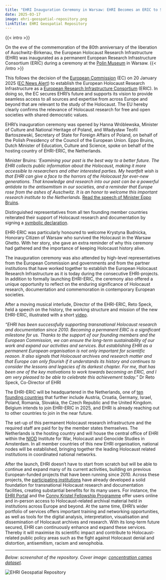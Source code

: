 ```yaml
---
title: "EHRI Inauguration Ceremony in Warsaw: EHRI Becomes an ERIC to Secure the Future of Holocaust Research"
date: 2025-03-17
image: ehri-geospatial-repository.png
linkTitle: EHRI Geospatial Repository
---
```


{{< intro >}}

On the eve of the commemoration of the 80th anniversary of the liberation of Auschwitz-Birkenau, the European Holocaust Research Infrastructure (EHRI) was inaugurated as a permanent European Research Infrastructure Consortium (ERIC) during a ceremony at the [Polin Museum](https://polin.pl/pl) in Warsaw.
{{< /intro >}}

This follows the decision of the [European Commission](https://commission.europa.eu/index_en) (EC) on 20 January 2025 ([EC News Alert](https://research-and-innovation.ec.europa.eu/news/all-research-and-innovation-news/european-holocaust-research-infrastructure-becomes-30th-eu-recognised-research-consortium-major-2025-01-20_en)) to establish the European Holocaust Research Infrastructure as a [European Research Infrastructure Consortium](https://www.eric-forum.eu/) (ERIC). In doing so, the EC secures EHRI’s future and supports its vision to provide seamless access to all sources and expertise from across Europe and beyond that are relevant to the study of the Holocaust. The EU hereby clearly confirms the relevance of Holocaust research for free and open societies with shared democratic values.    

EHRI’s inauguration ceremony was opened by Hanna Wróblewska, Minister of Culture and National Heritage of Poland, and Władysław Teofil Bartoszewski, Secretary of State for Foreign Affairs of Poland, on behalf of the Polish Presidency of the Council of the European Union. Eppo Bruins, Dutch Minister of Education, Culture and Science, spoke on behalf of the hosting country of EHRI-ERIC, the Netherlands.

Minister Bruins: *‘Examining your past is the best way to a better future. The EHRI collects public information about the Holocaust, making it more accessible to researchers and other interested parties. My heartfelt wish is that EHRI can give a face to the horrors of the Holocaust for ever-new generations. That knowledge and research into our past can be a powerful antidote to the antisemitism in our societies, and a reminder that Europe rose from the ashes of Auschwitz. It is an honor to welcome this important research institute to the Netherlands.* [Read the speech of Minister Eppo Bruins](https://www.rijksoverheid.nl/documenten/toespraken/2025/01/26/toespraak-minister-eppo-bruins-bij-de-inauguratie-van-de-european-holocaust-research-infrastructure-als-europese-onderzoeksinfrastructuur).

Distinguished representatives from all ten founding member countries reiterated their support of Holocaust research and documentation by signing a [symbolic declaration](https://www.ehri-project.eu/wp-content/uploads/2025/02/Signing-Statement-Landscape-DEF.pdf).

EHRI-ERIC was particularly honoured to welcome Krystyna Budnicka, Honorary Citizen of Warsaw who survived the Holocaust in the Warsaw Ghetto. With her story, she gave an extra reminder of why this ceremony had gathered and the importance of keeping Holocaust history alive.

The inauguration ceremony was also attended by high-level representatives from the European Commission and governments and from the partner institutions that have worked together to establish the European Holocaust Research Infrastructure as it is today during the consecutive EHRI-projects. In addition to formally launching EHRI-ERIC, the ceremony also offered a unique opportunity to reflect on the enduring significance of Holocaust research, documentation and commemoration in contemporary European societies.

After a moving musical interlude, Director of the EHRI-ERIC, Reto Speck, held a speech on the history, the working structure and mission of the new EHRI-ERIC, illustrated with a short [video](https://youtu.be/HR_R0SSMWz0?si=IWHXCcQ1tZgJJM_S).

*“EHRI has been successfully supporting transnational Holocaust research and documentation since 2010. Becoming a permanent ERIC is a significant milestone for us. Thanks to the support of our founding members and the European Commission, we can ensure the long-term sustainability of our work and expand our activities and services. But establishing EHRI as a permanent European organisation is not only important for scientific reason. It also signals that Holocaust archives and research matter and that Europe can only flourish if it understands its history and continues to consider the lessons and legacies of its darkest chapter. For me, that has been one of the key motivations to work towards becoming an ERIC, and I am very pleased to be able to celebrate this achievement today.”* Dr Reto Speck, Co-Director of EHRI

The EHRI-ERIC will be headquartered in the Netherlands, one of [ten founding countries](https://www.ehri-project.eu/wp-content/uploads/2025/01/Leporello-EHRI-online.pdf) that further include Austria, Croatia, Germany, Israel, Poland, Romania, Slovakia, the Czech Republic and the United Kingdom. Belgium intends to join EHRI-ERIC in 2025, and EHRI is already reaching out to other countries to join in the near future.

The set-up of this permanent Holocaust research infrastructure and the required staff are paid for by the member states themselves. The Netherlands is the hosting country and will house the central office of EHRI within the [NIOD](http://www.niod.nl/) Institute for War, Holocaust and Genocide Studies in Amsterdam. In all member countries of this new EHRI organisation, national nodes will be established, bringing together the leading Holocaust related institutions in coordinated national networks.

After the launch, EHRI doesn’t have to start from scratch but will be able to continue and expand many of its current activities, building on previous European-funded projects that have been running since 2010. Across these projects, the [participating institutions](https://www.ehri-project.eu/consortium/) have already developed a solid foundation for transnational Holocaust research and documentation facilities, creating substantial benefits for its many users. For instance, the [EHRI Portal](https://portal.ehri-project.eu/) and the [Conny Kristel Fellowship Programme](https://www.ehri-project.eu/conny-kristel-fellowships/) offer users online and in-person access to Holocaust-related archival material held in institutions across Europe and beyond. At the same time, EHRI’s wider portfolio of services offers important training and networking opportunities, as well as tools for the digital analysis, interpretation, visualisation and dissemination of Holocaust archives and research. With its long-term future secured, EHRI can continuously enhance and expand these services. Thereby it will maximise its scientific impact and contribute to Holocaust-related public policy areas such as the fight against Holocaust denial and distortion, antisemitism, racism and xenophobia.

---

_Below: screenshot of the repository. Cover image: [concentration camps dataset](https://geodata.ehri-project.eu/geonetwork/srv/eng/catalog.search#/metadata/52302460-13fd-4914-b496-2f0230e996e1)._

![EHRI Geospatial Repository](./ehri-geospatial-repository-screenshot.png)

